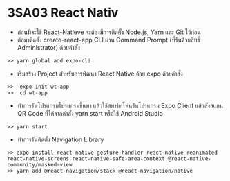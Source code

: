 # 3SA03 React Nativ
- ก่อนที่จะใช้ React-Natieve จะต้องมีการติดตั้ง Node.js, Yarn และ Git ไว้ก่อน
- ต่อมาติดตั้ง create-react-app CLI ผ่าน Command Prompt (ที่รันด้วยสิทธิ์ Administrator) ด้วยคำสั่ง
```
>> yarn global add expo-cli 
```
- เริ่มสร้าง Project สำหรับการพัฒนา React Native ด้วย expo ด้วยคำสั่ง
``` 
>>  expo init wt-app
>>  cd wt-app 

```
- ทำการรันโปรแกรมโปรแกรมขึ้นมา แล้วใช้สมาร์ทโฟนรันโปรแกรม Expo Client แล้วสั่งสแกน QR Code ที่ได้จากคำสั่ง yarn start หรือใช้ Android Studio
```
>> yarn start
```
- ทำการรันติดตั้ง Navigation Library
```
>> expo install react-native-gesture-handler react-native-reanimated react-native-screens react-native-safe-area-context @react-native-community/masked-view
>> yarn add @react-navigation/stack @react-navigation/native
```

